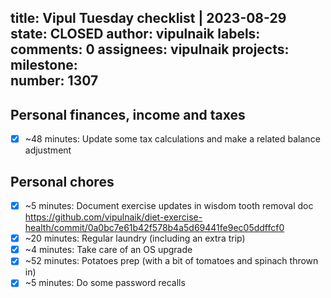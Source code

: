 title:	Vipul Tuesday checklist | 2023-08-29
state:	CLOSED
author:	vipulnaik
labels:	
comments:	0
assignees:	vipulnaik
projects:	
milestone:	
number:	1307
--
## Personal finances, income and taxes

- [x] ~48 minutes: Update some tax calculations and make a related balance adjustment

## Personal chores

- [x] ~5 minutes: Document exercise updates in wisdom tooth removal doc https://github.com/vipulnaik/diet-exercise-health/commit/0a0bc7e61b42f578b4a5d69441fe9ec05ddffcf0
- [x] ~20 minutes: Regular laundry (including an extra trip)
- [x] ~4 minutes: Take care of an OS upgrade
- [x] ~52 minutes: Potatoes prep (with a bit of tomatoes and spinach thrown in)
- [x] ~5 minutes: Do some password recalls 
